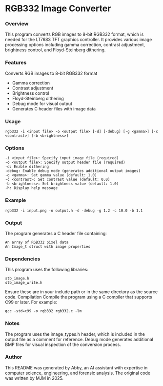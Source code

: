 
# RGB332 Image Converter
### Overview
This program converts RGB images to 8-bit RGB332 format, which is needed for the LT7683 TFT graphics controller. It provides various image processing options including gamma correction, contrast adjustment, brightness control, and Floyd-Steinberg dithering.

### Features

   Converts RGB images to 8-bit RGB332 format
   - Gamma correction
   - Contrast adjustment
   - Brightness control
   - Floyd-Steinberg dithering
   - Debug mode for visual output
   - Generates C header files with image data

### Usage

	rgb332 -i <input file> -o <output file> [-d] [-debug] [-g <gamma>] [-c <contrast>] [-b <brightness>]

### Options

    -i <input file>: Specify input image file (required)
    -o <output file>: Specify output header file (required)
    -d: Enable dithering
    -debug: Enable debug mode (generates additional output images)
    -g <gamma>: Set gamma value (default: 1.0)
    -c <contrast>: Set contrast value (default: 0.0)
    -b <brightness>: Set brightness value (default: 1.0)
    -h: Display help message

### Example

	rgb332 -i input.png -o output.h -d -debug -g 1.2 -c 10.0 -b 1.1

### Output
The program generates a C header file containing:

    An array of RGB332 pixel data
    An Image_t struct with image properties

### Dependencies
This program uses the following libraries:

    stb_image.h
    stb_image_write.h

Ensure these are in your include path or in the same directory as the source code.
Compilation
Compile the program using a C compiler that supports C99 or later. For example:

	gcc -std=c99 -o rgb332 rgb332.c -lm

### Notes

   The program uses the image_types.h header, which is included in the output file as a comment for reference.
    Debug mode generates additional BMP files for visual inspection of the conversion process.

### Author
This README was generated by Abby, an AI assistant with expertise in computer science, engineering, and forensic analysis. The original code was written by MJM in 2025.
